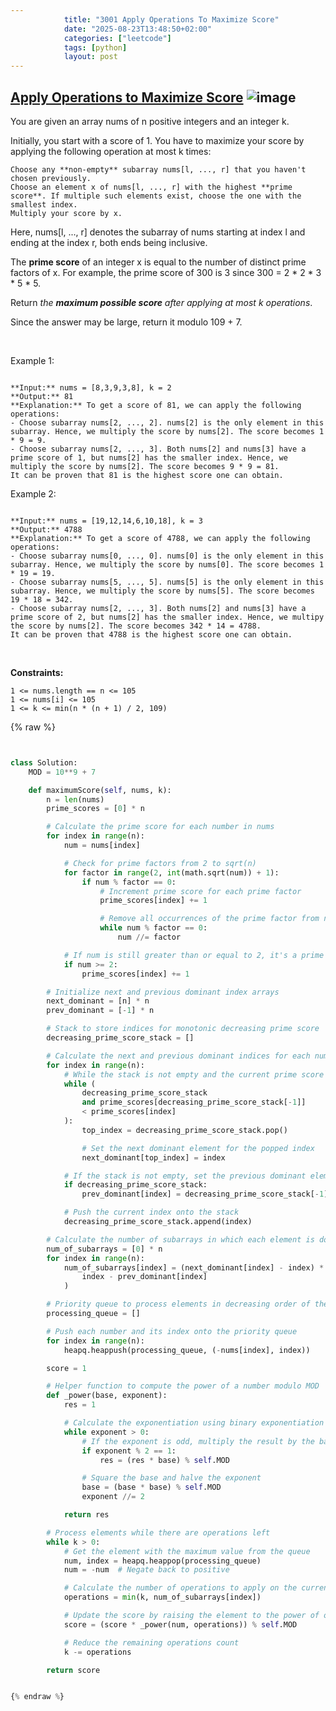 ```yaml
---
            title: "3001 Apply Operations To Maximize Score"
            date: "2025-08-23T13:48:50+02:00"
            categories: ["leetcode"]
            tags: [python]
            layout: post
---
```

            
## [Apply Operations to Maximize Score](https://leetcode.com/problems/apply-operations-to-maximize-score) ![image](https://img.shields.io/badge/Difficulty-Hard-red)

You are given an array nums of n positive integers and an integer k.

Initially, you start with a score of 1. You have to maximize your score by applying the following operation at most k times:

	Choose any **non-empty** subarray nums[l, ..., r] that you haven't chosen previously.
	Choose an element x of nums[l, ..., r] with the highest **prime score**. If multiple such elements exist, choose the one with the smallest index.
	Multiply your score by x.

Here, nums[l, ..., r] denotes the subarray of nums starting at index l and ending at the index r, both ends being inclusive.

The **prime score** of an integer x is equal to the number of distinct prime factors of x. For example, the prime score of 300 is 3 since 300 = 2 * 2 * 3 * 5 * 5.

Return *the **maximum possible score** after applying at most *k* operations*.

Since the answer may be large, return it modulo 109 + 7.

 

Example 1:

```

**Input:** nums = [8,3,9,3,8], k = 2
**Output:** 81
**Explanation:** To get a score of 81, we can apply the following operations:
- Choose subarray nums[2, ..., 2]. nums[2] is the only element in this subarray. Hence, we multiply the score by nums[2]. The score becomes 1 * 9 = 9.
- Choose subarray nums[2, ..., 3]. Both nums[2] and nums[3] have a prime score of 1, but nums[2] has the smaller index. Hence, we multiply the score by nums[2]. The score becomes 9 * 9 = 81.
It can be proven that 81 is the highest score one can obtain.
```

Example 2:

```

**Input:** nums = [19,12,14,6,10,18], k = 3
**Output:** 4788
**Explanation:** To get a score of 4788, we can apply the following operations: 
- Choose subarray nums[0, ..., 0]. nums[0] is the only element in this subarray. Hence, we multiply the score by nums[0]. The score becomes 1 * 19 = 19.
- Choose subarray nums[5, ..., 5]. nums[5] is the only element in this subarray. Hence, we multiply the score by nums[5]. The score becomes 19 * 18 = 342.
- Choose subarray nums[2, ..., 3]. Both nums[2] and nums[3] have a prime score of 2, but nums[2] has the smaller index. Hence, we multipy the score by nums[2]. The score becomes 342 * 14 = 4788.
It can be proven that 4788 is the highest score one can obtain.

```

 

**Constraints:**

	1 <= nums.length == n <= 105
	1 <= nums[i] <= 105
	1 <= k <= min(n * (n + 1) / 2, 109)

{% raw %}


```python


class Solution:
    MOD = 10**9 + 7

    def maximumScore(self, nums, k):
        n = len(nums)
        prime_scores = [0] * n

        # Calculate the prime score for each number in nums
        for index in range(n):
            num = nums[index]

            # Check for prime factors from 2 to sqrt(n)
            for factor in range(2, int(math.sqrt(num)) + 1):
                if num % factor == 0:
                    # Increment prime score for each prime factor
                    prime_scores[index] += 1

                    # Remove all occurrences of the prime factor from num
                    while num % factor == 0:
                        num //= factor

            # If num is still greater than or equal to 2, it's a prime factor
            if num >= 2:
                prime_scores[index] += 1

        # Initialize next and previous dominant index arrays
        next_dominant = [n] * n
        prev_dominant = [-1] * n

        # Stack to store indices for monotonic decreasing prime score
        decreasing_prime_score_stack = []

        # Calculate the next and previous dominant indices for each number
        for index in range(n):
            # While the stack is not empty and the current prime score is greater than the stack's top
            while (
                decreasing_prime_score_stack
                and prime_scores[decreasing_prime_score_stack[-1]]
                < prime_scores[index]
            ):
                top_index = decreasing_prime_score_stack.pop()

                # Set the next dominant element for the popped index
                next_dominant[top_index] = index

            # If the stack is not empty, set the previous dominant element for the current index
            if decreasing_prime_score_stack:
                prev_dominant[index] = decreasing_prime_score_stack[-1]

            # Push the current index onto the stack
            decreasing_prime_score_stack.append(index)

        # Calculate the number of subarrays in which each element is dominant
        num_of_subarrays = [0] * n
        for index in range(n):
            num_of_subarrays[index] = (next_dominant[index] - index) * (
                index - prev_dominant[index]
            )

        # Priority queue to process elements in decreasing order of their value
        processing_queue = []

        # Push each number and its index onto the priority queue
        for index in range(n):
            heapq.heappush(processing_queue, (-nums[index], index))

        score = 1

        # Helper function to compute the power of a number modulo MOD
        def _power(base, exponent):
            res = 1

            # Calculate the exponentiation using binary exponentiation
            while exponent > 0:
                # If the exponent is odd, multiply the result by the base
                if exponent % 2 == 1:
                    res = (res * base) % self.MOD

                # Square the base and halve the exponent
                base = (base * base) % self.MOD
                exponent //= 2

            return res

        # Process elements while there are operations left
        while k > 0:
            # Get the element with the maximum value from the queue
            num, index = heapq.heappop(processing_queue)
            num = -num  # Negate back to positive

            # Calculate the number of operations to apply on the current element
            operations = min(k, num_of_subarrays[index])

            # Update the score by raising the element to the power of operations
            score = (score * _power(num, operations)) % self.MOD

            # Reduce the remaining operations count
            k -= operations

        return score


{% endraw %}
```
